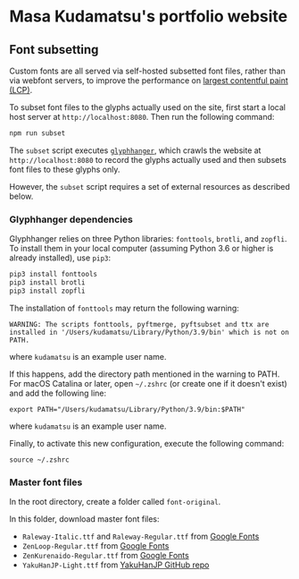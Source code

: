# Masa Kudamatsu's portfolio website

## Font subsetting

Custom fonts are all served via self-hosted subsetted font files, rather than via webfont servers, to improve the performance on [largest contentful paint (LCP)](https://web.dev/lcp/).

To subset font files to the glyphs actually used on the site, first start a local host server at `http://localhost:8080`. Then run the following command:
```bash
npm run subset
```
The `subset` script executes [`glyphhanger`](https://github.com/zachleat/glyphhanger), which crawls the website at `http://localhost:8080` to record the glyphs actually used and then subsets font files to these glyphs only.

However, the `subset` script requires a set of external resources as described below.

### Glyphhanger dependencies

Glyphhanger relies on three Python libraries: `fonttools`, `brotli`, and `zopfli`. To install them in your local computer (assuming Python 3.6 or higher is already installed), use `pip3`:
```bash
pip3 install fonttools
pip3 install brotli
pip3 install zopfli
```
The installation of `fonttools` may return the following warning:
```
WARNING: The scripts fonttools, pyftmerge, pyftsubset and ttx are installed in '/Users/kudamatsu/Library/Python/3.9/bin' which is not on PATH.
```
where `kudamatsu` is an example user name.

If this happens, add the directory path mentioned in the warning to PATH. For macOS Catalina or later, open `~/.zshrc` (or create one if it doesn't exist) and add the following line:
```
export PATH="/Users/kudamatsu/Library/Python/3.9/bin:$PATH"
```
where `kudamatsu` is an example user name.

Finally, to activate this new configuration, execute the following command:
```
source ~/.zshrc
```

### Master font files

In the root directory, create a folder called `font-original`.

In this folder, download master font files:
- `Raleway-Italic.ttf` and `Raleway-Regular.ttf` from [Google Fonts](https://fonts.google.com/specimen/Raleway)
- `ZenLoop-Regular.ttf` from [Google Fonts](https://fonts.google.com/specimen/Zen+Loop)
- `ZenKurenaido-Regular.ttf` from [Google Fonts](https://fonts.google.com/specimen/Zen+Kurenaido)
- `YakuHanJP-Light.ttf` from [YakuHanJP GitHub repo](https://github.com/qrac/yakuhanjp/tree/main/packages/core/YakuHanJP/ttf)



